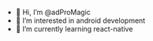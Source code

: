 - 👋 Hi, I’m @adProMagic
- 👀 I’m interested in android development
- 🌱 I’m currently learning react-native

<!---
adProMagic/adProMagic is a ✨ special ✨ repository because its `README.md` (this file) appears on your GitHub profile.
You can click the Preview link to take a look at your changes.
--->
